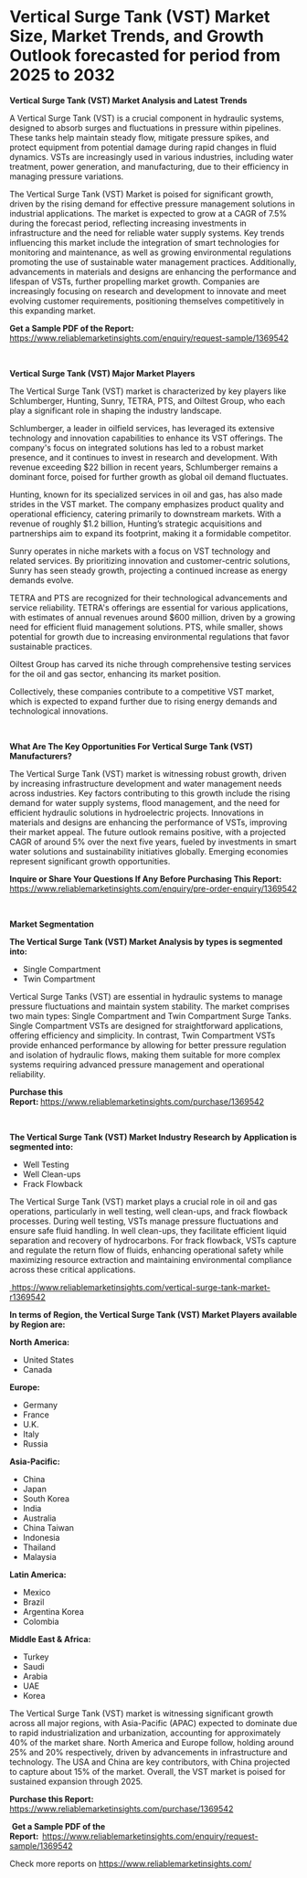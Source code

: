 <p><h1>Vertical Surge Tank (VST) Market Size, Market Trends, and Growth Outlook forecasted for period from 2025 to 2032</h1></p><p><strong>Vertical Surge Tank (VST) Market Analysis and Latest Trends</strong></p>
<p><p>A Vertical Surge Tank (VST) is a crucial component in hydraulic systems, designed to absorb surges and fluctuations in pressure within pipelines. These tanks help maintain steady flow, mitigate pressure spikes, and protect equipment from potential damage during rapid changes in fluid dynamics. VSTs are increasingly used in various industries, including water treatment, power generation, and manufacturing, due to their efficiency in managing pressure variations.</p><p>The Vertical Surge Tank (VST) Market is poised for significant growth, driven by the rising demand for effective pressure management solutions in industrial applications. The market is expected to grow at a CAGR of 7.5% during the forecast period, reflecting increasing investments in infrastructure and the need for reliable water supply systems. Key trends influencing this market include the integration of smart technologies for monitoring and maintenance, as well as growing environmental regulations promoting the use of sustainable water management practices. Additionally, advancements in materials and designs are enhancing the performance and lifespan of VSTs, further propelling market growth. Companies are increasingly focusing on research and development to innovate and meet evolving customer requirements, positioning themselves competitively in this expanding market.</p></p>
<p><strong>Get a Sample PDF of the Report:&nbsp;</strong> <a href="https://www.reliablemarketinsights.com/enquiry/request-sample/1369542?utm_campaign=3191&utm_medium=2&utm_source=Github&utm_content=ia&utm_term=22032025&utm_id=vertical-surge-tank-vst">https://www.reliablemarketinsights.com/enquiry/request-sample/1369542</a></p>
<p>&nbsp;</p>
<p><strong>Vertical Surge Tank (VST) Major Market Players</strong></p>
<p><p>The Vertical Surge Tank (VST) market is characterized by key players like Schlumberger, Hunting, Sunry, TETRA, PTS, and Oiltest Group, who each play a significant role in shaping the industry landscape.</p><p>Schlumberger, a leader in oilfield services, has leveraged its extensive technology and innovation capabilities to enhance its VST offerings. The company's focus on integrated solutions has led to a robust market presence, and it continues to invest in research and development. With revenue exceeding $22 billion in recent years, Schlumberger remains a dominant force, poised for further growth as global oil demand fluctuates.</p><p>Hunting, known for its specialized services in oil and gas, has also made strides in the VST market. The company emphasizes product quality and operational efficiency, catering primarily to downstream markets. With a revenue of roughly $1.2 billion, Hunting’s strategic acquisitions and partnerships aim to expand its footprint, making it a formidable competitor.</p><p>Sunry operates in niche markets with a focus on VST technology and related services. By prioritizing innovation and customer-centric solutions, Sunry has seen steady growth, projecting a continued increase as energy demands evolve.</p><p>TETRA and PTS are recognized for their technological advancements and service reliability. TETRA's offerings are essential for various applications, with estimates of annual revenues around $600 million, driven by a growing need for efficient fluid management solutions. PTS, while smaller, shows potential for growth due to increasing environmental regulations that favor sustainable practices.</p><p>Oiltest Group has carved its niche through comprehensive testing services for the oil and gas sector, enhancing its market position.</p><p>Collectively, these companies contribute to a competitive VST market, which is expected to expand further due to rising energy demands and technological innovations.</p></p>
<p>&nbsp;</p>
<p><strong>What Are The Key Opportunities For Vertical Surge Tank (VST) Manufacturers?</strong></p>
<p><p>The Vertical Surge Tank (VST) market is witnessing robust growth, driven by increasing infrastructure development and water management needs across industries. Key factors contributing to this growth include the rising demand for water supply systems, flood management, and the need for efficient hydraulic solutions in hydroelectric projects. Innovations in materials and designs are enhancing the performance of VSTs, improving their market appeal. The future outlook remains positive, with a projected CAGR of around 5% over the next five years, fueled by investments in smart water solutions and sustainability initiatives globally. Emerging economies represent significant growth opportunities.</p></p>
<p><strong>Inquire or Share Your Questions If Any Before Purchasing This Report:</strong> <a href="https://www.reliablemarketinsights.com/enquiry/pre-order-enquiry/1369542?utm_campaign=3191&utm_medium=2&utm_source=Github&utm_content=ia&utm_term=22032025&utm_id=vertical-surge-tank-vst">https://www.reliablemarketinsights.com/enquiry/pre-order-enquiry/1369542</a></p>
<p>&nbsp;</p>
<p><strong>Market Segmentation</strong></p>
<p><strong>The Vertical Surge Tank (VST) Market Analysis by types is segmented into:</strong></p>
<p><ul><li>Single Compartment</li><li>Twin Compartment</li></ul></p>
<p><p>Vertical Surge Tanks (VST) are essential in hydraulic systems to manage pressure fluctuations and maintain system stability. The market comprises two main types: Single Compartment and Twin Compartment Surge Tanks. Single Compartment VSTs are designed for straightforward applications, offering efficiency and simplicity. In contrast, Twin Compartment VSTs provide enhanced performance by allowing for better pressure regulation and isolation of hydraulic flows, making them suitable for more complex systems requiring advanced pressure management and operational reliability.</p></p>
<p><strong>Purchase this Report:&nbsp;</strong><a href="https://www.reliablemarketinsights.com/purchase/1369542?utm_campaign=3191&utm_medium=2&utm_source=Github&utm_content=ia&utm_term=22032025&utm_id=vertical-surge-tank-vst">https://www.reliablemarketinsights.com/purchase/1369542</a></p>
<p>&nbsp;</p>
<p><strong>The Vertical Surge Tank (VST) Market Industry Research by Application is segmented into:</strong></p>
<p><ul><li>Well Testing</li><li>Well Clean-ups</li><li>Frack Flowback</li></ul></p>
<p><p>The Vertical Surge Tank (VST) market plays a crucial role in oil and gas operations, particularly in well testing, well clean-ups, and frack flowback processes. During well testing, VSTs manage pressure fluctuations and ensure safe fluid handling. In well clean-ups, they facilitate efficient liquid separation and recovery of hydrocarbons. For frack flowback, VSTs capture and regulate the return flow of fluids, enhancing operational safety while maximizing resource extraction and maintaining environmental compliance across these critical applications.</p></p>
<p><a href="https://www.reliablemarketinsights.com/vertical-surge-tank-market-r1369542?utm_campaign=3191&utm_medium=2&utm_source=Github&utm_content=ia&utm_term=22032025&utm_id=vertical-surge-tank-vst">&nbsp;https://www.reliablemarketinsights.com/vertical-surge-tank-market-r1369542</a></p>
<p><strong>In terms of Region, the Vertical Surge Tank (VST) Market Players available by Region are:</strong></p>
<p>
    <p> <strong> North America: </strong>
        <ul>
            <li>United States</li>
            <li>Canada</li>
        </ul>
        </p> 
    <p> <strong> Europe: </strong>
        <ul>
            <li>Germany</li>
            <li>France</li>
            <li>U.K.</li>
            <li>Italy</li>
            <li>Russia</li>
        </ul>
        </p> 
    <p> <strong> Asia-Pacific: </strong>
        <ul>
            <li>China</li>
            <li>Japan</li>
            <li>South Korea</li>
            <li>India</li>
            <li>Australia</li>
            <li>China Taiwan</li>
            <li>Indonesia</li>
            <li>Thailand</li>
            <li>Malaysia</li>
        </ul>
        </p> 
    <p> <strong> Latin America: </strong>
        <ul>
            <li>Mexico</li>
            <li>Brazil</li>
            <li>Argentina Korea</li>
            <li>Colombia</li>
        </ul>
        </p> 
    <p> <strong> Middle East & Africa: </strong>
        <ul>
            <li>Turkey</li>
            <li>Saudi</li>
            <li>Arabia</li>
            <li>UAE</li>
            <li>Korea</li>
        </ul>
    </p>
    </p>
<p><p>The Vertical Surge Tank (VST) market is witnessing significant growth across all major regions, with Asia-Pacific (APAC) expected to dominate due to rapid industrialization and urbanization, accounting for approximately 40% of the market share. North America and Europe follow, holding around 25% and 20% respectively, driven by advancements in infrastructure and technology. The USA and China are key contributors, with China projected to capture about 15% of the market. Overall, the VST market is poised for sustained expansion through 2025.</p></p>
<p><strong>Purchase this Report: </strong><a href="https://www.reliablemarketinsights.com/purchase/1369542?utm_campaign=3191&utm_medium=2&utm_source=Github&utm_content=ia&utm_term=22032025&utm_id=vertical-surge-tank-vst">https://www.reliablemarketinsights.com/purchase/1369542</a></p>
<p>&nbsp;<strong>Get a Sample PDF of the Report:&nbsp;&nbsp;</strong><a href="https://www.reliablemarketinsights.com/enquiry/request-sample/1369542?utm_campaign=3191&utm_medium=2&utm_source=Github&utm_content=ia&utm_term=22032025&utm_id=vertical-surge-tank-vst">https://www.reliablemarketinsights.com/enquiry/request-sample/1369542</a></p>
<p><strong></strong></p>
<p>Check more reports on <a href="https://www.reliablemarketinsights.com/?utm_campaign=3191&utm_medium=2&utm_source=Github&utm_content=ia&utm_term=22032025&utm_id=vertical-surge-tank-vst">https://www.reliablemarketinsights.com/</a></p>